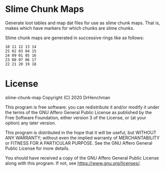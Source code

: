 # Slime Chunk Maps

Generate loot tables and map dat files for use as slime chunk maps. That is, makes
which have markers for which chunks are slime chunks.

Slime chunk maps are generated in successive rings like as follows:

    10 11 12 13 14
    25 02 03 04 15
    24 09 01 05 16
    23 08 07 06 17
    22 21 20 19 18

# License

slime-chunk-map
Copyright (C) 2020  DrHenchman

This program is free software: you can redistribute it and/or modify
it under the terms of the GNU Affero General Public License as published by
the Free Software Foundation, either version 3 of the License, or
(at your option) any later version.

This program is distributed in the hope that it will be useful,
but WITHOUT ANY WARRANTY; without even the implied warranty of
MERCHANTABILITY or FITNESS FOR A PARTICULAR PURPOSE.  See the
GNU Affero General Public License for more details.

You should have received a copy of the GNU Affero General Public License
along with this program.  If not, see <https://www.gnu.org/licenses/>.
